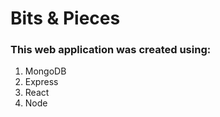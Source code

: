 # Bits & Pieces

### This web application was created using:

1. MongoDB
2. Express
3. React
4. Node
